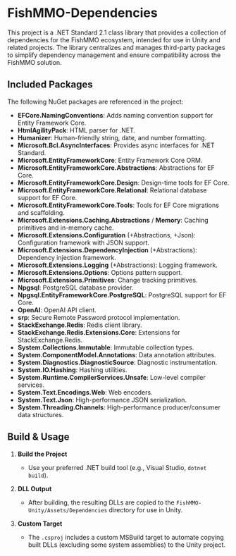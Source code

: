 # FishMMO-Dependencies

This project is a .NET Standard 2.1 class library that provides a collection of dependencies for the FishMMO ecosystem, intended for use in Unity and related projects. The library centralizes and manages third-party packages to simplify dependency management and ensure compatibility across the FishMMO solution.

## Included Packages

The following NuGet packages are referenced in the project:

- **EFCore.NamingConventions**: Adds naming convention support for Entity Framework Core.
- **HtmlAgilityPack**: HTML parser for .NET.
- **Humanizer**: Human-friendly string, date, and number formatting.
- **Microsoft.Bcl.AsyncInterfaces**: Provides async interfaces for .NET Standard.
- **Microsoft.EntityFrameworkCore**: Entity Framework Core ORM.
- **Microsoft.EntityFrameworkCore.Abstractions**: Abstractions for EF Core.
- **Microsoft.EntityFrameworkCore.Design**: Design-time tools for EF Core.
- **Microsoft.EntityFrameworkCore.Relational**: Relational database support for EF Core.
- **Microsoft.EntityFrameworkCore.Tools**: Tools for EF Core migrations and scaffolding.
- **Microsoft.Extensions.Caching.Abstractions** / **Memory**: Caching primitives and in-memory cache.
- **Microsoft.Extensions.Configuration** (+Abstractions, +Json): Configuration framework with JSON support.
- **Microsoft.Extensions.DependencyInjection** (+Abstractions): Dependency injection framework.
- **Microsoft.Extensions.Logging** (+Abstractions): Logging framework.
- **Microsoft.Extensions.Options**: Options pattern support.
- **Microsoft.Extensions.Primitives**: Change tracking primitives.
- **Npgsql**: PostgreSQL database provider.
- **Npgsql.EntityFrameworkCore.PostgreSQL**: PostgreSQL support for EF Core.
- **OpenAI**: OpenAI API client.
- **srp**: Secure Remote Password protocol implementation.
- **StackExchange.Redis**: Redis client library.
- **StackExchange.Redis.Extensions.Core**: Extensions for StackExchange.Redis.
- **System.Collections.Immutable**: Immutable collection types.
- **System.ComponentModel.Annotations**: Data annotation attributes.
- **System.Diagnostics.DiagnosticSource**: Diagnostic instrumentation.
- **System.IO.Hashing**: Hashing utilities.
- **System.Runtime.CompilerServices.Unsafe**: Low-level compiler services.
- **System.Text.Encodings.Web**: Web encoders.
- **System.Text.Json**: High-performance JSON serialization.
- **System.Threading.Channels**: High-performance producer/consumer data structures.

## Build & Usage

1. **Build the Project**
   - Use your preferred .NET build tool (e.g., Visual Studio, `dotnet build`).

2. **DLL Output**
   - After building, the resulting DLLs are copied to the `FishMMO-Unity/Assets/Dependencies` directory for use in Unity.

3. **Custom Target**
   - The `.csproj` includes a custom MSBuild target to automate copying built DLLs (excluding some system assemblies) to the Unity project.